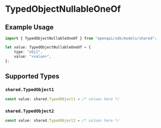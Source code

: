 # TypedObjectNullableOneOf

## Example Usage

```typescript
import { TypedObjectNullableOneOf } from "openapi/sdk/models/shared";

let value: TypedObjectNullableOneOf = {
    type: "obj1",
    value: "<value>",
};
```

## Supported Types

### `shared.TypedObject1`

```typescript
const value: shared.TypedObject1 = /* values here */
```

### `shared.TypedObject2`

```typescript
const value: shared.TypedObject2 = /* values here */
```


